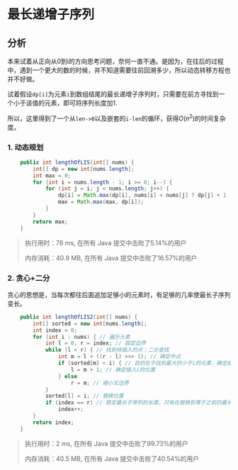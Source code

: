 # 最长递增子序列

## 分析

本来试着从正向从0到i的方向思考问题，奈何一直不通。是因为，在往后的过程中，遇到一个更大的数的时候，并不知道需要往前回溯多少，所以动态转移方程也并不好做。

试着假设`dp[i]`为元素`i`到数组结尾的最长递增子序列时，只需要在前方寻找到一个小于该值的元素，即可将序列长度加1.

所以，这里得到了一个从`len->0`以及嵌套的`i-len`的循环，获得$O(n^2)$的时间复杂度。

### 1. 动态规划

```java
    public int lengthOfLIS(int[] nums) {
        int[] dp = new int[nums.length];
        int max = 0;
        for (int i = nums.length - 1; i >= 0; i--) {
            for (int j = i; j < nums.length; j++) {
                dp[i] = Math.max(dp[i], nums[i] < nums[j] ? dp[j] + 1 : 1);
                max = Math.max(max, dp[i]);
            }
        }
        return max;
    }
```

> 执行用时：78 ms, 在所有 Java 提交中击败了5.14%的用户
>
> 内存消耗：40.9 MB, 在所有 Java 提交中击败了16.57%的用户

### 2. 贪心+二分

贪心的思想是，当每次都往后面追加足够小的元素时，有足够的几率使最长子序列变长。

```java
    public int lengthOfLIS2(int[] nums) {
        int[] sorted = new int[nums.length];
        int index = 0;
        for (int i : nums) { // 遍历元素
            int l = 0, r = index; // 固定边界
            while (l < r) { // 找到待插入的点；二分查找
                int m = l + ((r - l) >>> 1); // 确定中点
                if (sorted[m] < i) { // 目的在于找到最大的小于i的元素，确定插入i的位置
                    l = m + 1; // 确定插入i的位置
                } else
                    r = m; // 缩小又边界
            }
            sorted[l] = i; // 替换位置
            if (index == r) // 稳定最长子序列的长度。只有在替换到等于之前的最长边界时，才扩展边界
                index++;
        }
        return index;
    }
```

> 执行用时：2 ms, 在所有 Java 提交中击败了99.73%的用户
>
> 内存消耗：40.5 MB, 在所有 Java 提交中击败了40.54%的用户
